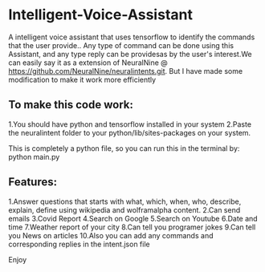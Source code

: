 # Intelligent-Voice-Assistant
A intelligent voice assistant that uses tensorflow to identify the commands that the user provide.. Any type of command can be done using this Assistant, and any type reply can be providesas by the user's interest.We can easily say it as a extension of NeuralNine @ https://github.com/NeuralNine/neuralintents.git. But I have made some modification to make it work more efficiently

## To make this code work:
1.You should have python and tensorflow installed in your system
2.Paste the neuralintent folder to your python/lib/sites-packages on your system.

This is completely a python file, so you can run this in the terminal by: python main.py

## Features:
1.Answer questions that starts with what, which, when, who, describe, explain, define using wikipedia and wolframalpha content.
2.Can send emails
3.Covid Report
4.Search on Google
5.Search on Youtube
6.Date and time
7.Weather report of your city
8.Can tell you programer jokes
9.Can tell you News on articles
10.Also you can add any commands and corresponding replies in the intent.json file

Enjoy
